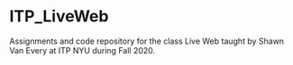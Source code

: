 # ITP_LiveWeb

Assignments and code repository for the class Live Web taught by Shawn Van Every at ITP NYU during Fall 2020.
